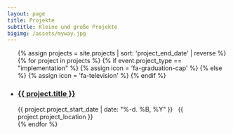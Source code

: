 ```yaml
---
layout: page
title: Projekte
subtitle: Kleine und große Projekte
bigimg: /assets/myway.jpg
---
```




<ul class="fa-ul">
{% assign projects = site.projects | sort: 'project_end_date' | reverse %}
{% for project in projects %}
  {% if event.project_type == "implementation" %}
    {% assign icon = 'fa-graduation-cap' %}
  {% else %}
    {% assign icon = 'fa-television' %}
  {% endif %}

  <li>
    <h3><i class="fa-li fa {{ icon }}"></i><a href="{{ project.url }}">{{ project.title }}</a></h3>
          <i class="fa fa-calendar"></i> {{ project.project_start_date | date: "%-d. %B, %Y" }}
          &nbsp;
          <i class="fa fa-map-marker"></i> {{ project.project_location }}
  </li>
{% endfor %}
</ul>
